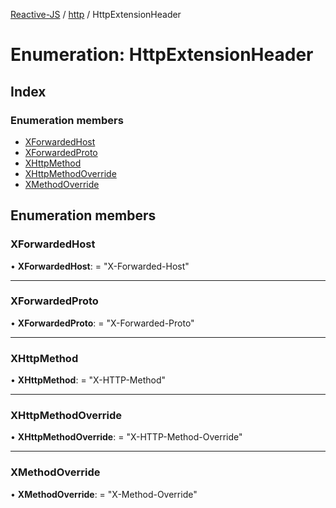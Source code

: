 [Reactive-JS](../README.md) / [http](../modules/http.md) / HttpExtensionHeader

# Enumeration: HttpExtensionHeader

## Index

### Enumeration members

* [XForwardedHost](http.httpextensionheader.md#xforwardedhost)
* [XForwardedProto](http.httpextensionheader.md#xforwardedproto)
* [XHttpMethod](http.httpextensionheader.md#xhttpmethod)
* [XHttpMethodOverride](http.httpextensionheader.md#xhttpmethodoverride)
* [XMethodOverride](http.httpextensionheader.md#xmethodoverride)

## Enumeration members

### XForwardedHost

• **XForwardedHost**: = "X-Forwarded-Host"

___

### XForwardedProto

• **XForwardedProto**: = "X-Forwarded-Proto"

___

### XHttpMethod

• **XHttpMethod**: = "X-HTTP-Method"

___

### XHttpMethodOverride

• **XHttpMethodOverride**: = "X-HTTP-Method-Override"

___

### XMethodOverride

• **XMethodOverride**: = "X-Method-Override"
